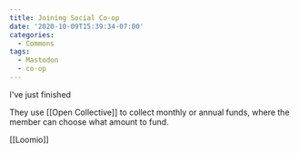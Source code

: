```yaml
---
title: Joining Social Co-op
date: '2020-10-09T15:39:34-07:00'
categories:
  - Commons
tags:
  - Mastodon
  - co-op
---
```


I've just finished

They use [[Open Collective]] to collect monthly or annual funds, where the member can choose what amount to fund.

[[Loomio]]